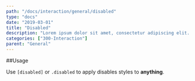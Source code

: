 ```yaml
---
path: "/docs/interaction/general/disabled"
type: "docs"
date: "2019-03-01"
title: "Disabled"
description: "Lorem ipsum dolor sit amet, consectetur adipiscing elit. Nunc tempus laoreet leo sit amet iaculis."
categories: ["300-Interaction"]
parent: "General"
---
```


##Usage

Use `[disabled]` or `.disabled` to apply disables styles to **anything**.

<demo>
  <demovanilla src="demos/docs/interaction/general/disabled" name="disabled">
  </demovanilla>
</demo>

